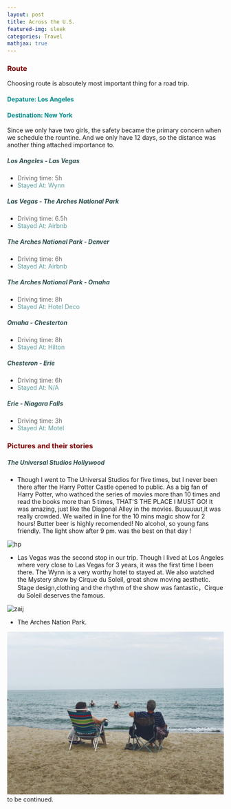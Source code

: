 ```yaml
---
layout: post
title: Across the U.S.
featured-img: sleek
categories: Travel
mathjax: true
---
```


### <font color="#800000">Route </font>
Choosing route is absoutely most important thing for a road trip.
#### <font color="#008B8B">Depature: Los Angeles </font>
#### <font color="#008B8B">Destination: New York </font>
Since we only have two girls, the safety became the primary concern when we schedule the rountine. And we only have 12 days, so the distance was another thing attached importance to.

##### <font color="#2F4F4F">Los Angeles - Las Vegas </font>
- <font color="#696969">Driving time: 5h </font>
- <font color="#5F9EA0">Stayed At: Wynn </font>

##### <font color="#2F4F4F">Las Vegas - The Arches National Park </font>
- <font color="#696969">Driving time: 6.5h </font>
- <font color="#5F9EA0">Stayed At: Airbnb </font>

##### <font color="#2F4F4F">The Arches National Park - Denver </font>
- <font color="#696969">Driving time: 6h <br /> </font>
- <font color="#5F9EA0">Stayed At: Airbnb </font>

##### <font color="#2F4F4F">The Arches National Park - Omaha </font>
- <font color="#696969">Driving time: 8h </font>
- <font color="#5F9EA0">Stayed At: Hotel Deco </font>

##### <font color="#2F4F4F">Omaha - Chesterton </font>
- <font color="#696969">Driving time: 8h </font>
- <font color="#5F9EA0">Stayed At: Hilton </font>

##### <font color="#2F4F4F">Chesteron - Erie </font>
- <font color="#696969">Driving time: 6h </font>
- <font color="#5F9EA0">Stayed At: N/A </font>

##### <font color="#2F4F4F">Erie - Niagara Falls </font>
- <font color="#696969">Driving time: 3h </font>
- <font color="#5F9EA0">Stayed At: Motel </font>

### <font color="#800000">Pictures and their stories </font>

##### <font color="#2F4F4F">The Universal Studios Hollywood</font>

- Though I went to The Universal Studios for five times, but I never been there after the Harry Potter Castle opened to public. As a big fan of Harry Potter, who wathced the series of movies more than 10 times  and read the books more than 5 times, THAT'S THE PLACE I MUST GO!
It was amazing, just like the Diagonal Alley in the movies. Buuuuuut,it was really crowded. We waited in line for
the 10 mins magic show for 2 hours!
Butter beer is highly recomended! No alcohol, so young fans friendly. The light show after 9 pm. was the best on that day !

![hp](/assets/img/posts/harrypotter.JPG)

- Las Vegas was the second stop in our trip. Though I lived at Los Angeles where very close to Las Vegas for 3 years, it was the first time I been there. The Wynn is a very worthy hotel to stayed at. We also watched the Mystery show by Cirque du Soleil, great show moving aesthetic. Stage design,clothing and the rhythm of the show was fantastic，Cirque du Soleil deserves the famous.

![zaij](/assets/img/posts/zaji1.JPG)

- The Arches Nation Park.


![milake](/assets/img/posts/milake1.jpg)
to be continued.
